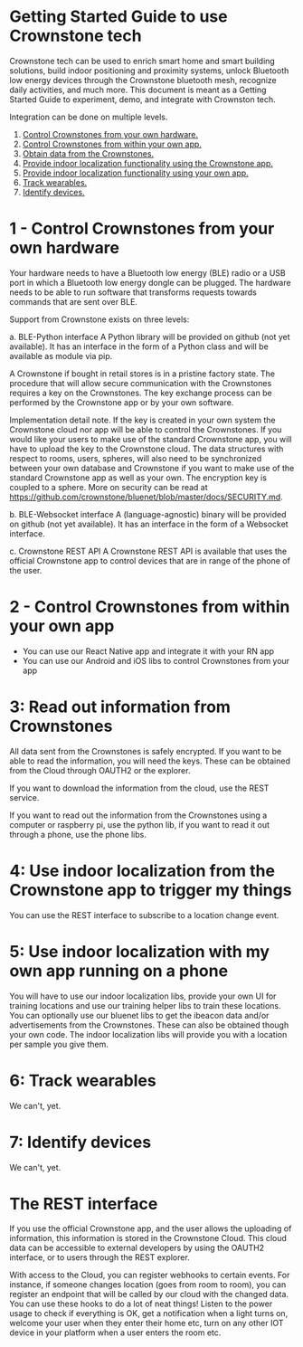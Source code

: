 Getting Started Guide to use Crownstone tech
===================

Crownstone tech can be used to enrich smart home and smart building solutions, build indoor positioning and proximity systems, unlock Bluetooth low energy devices through the Crownstone bluetooth mesh, recognize daily activities, and much more. This document is meant as a Getting Started Guide to experiment, demo, and integrate with Crownston tech.

Integration can be done on multiple levels.

1. [Control Crownstones from your own hardware.](#control_via_own_hardware)
2. [Control Crownstones from within your own app.](#control_via_own_app)
3. [Obtain data from the Crownstones.](#read)
4. [Provide indoor localization functionality using the Crownstone app.](#localization_via_rest)
5. [Provide indoor localization functionality using your own app.](#localization_via_own_app)
6. [Track wearables.](#track)
7. [Identify devices.](#device_identification)

1 -  <a name="control_via_own_hardware"></a>Control Crownstones from your own hardware
=================

Your hardware needs to have a Bluetooth low energy (BLE) radio or a USB port in which a Bluetooth low energy dongle can be plugged. The hardware needs to be able to run software that transforms requests towards commands that are sent over BLE. 

Support from Crownstone exists on three levels:

a. BLE-Python interface
A Python library will be provided on github (not yet available). It has an interface in the form of a Python class and will be available as module via pip. 

A Crownstone if bought in retail stores is in a pristine factory state. The procedure that will allow secure communication with the Crownstones requires a key on the Crownstones. The key exchange process can be performed by the Crownstone app or by your own software. 

Implementation detail note. If the key is created in your own system the Crownstone cloud nor app will be able to control the Crownstones. If you would like your users to make use of the standard Crownstone app, you will have to upload the key to the Crownstone cloud. The data structures with respect to rooms, users, spheres, will also need to be synchronized between your own database and Crownstone if you want to make use of the standard Crownstone app as well as your own. The encryption key is coupled to a sphere. More on security can be read at https://github.com/crownstone/bluenet/blob/master/docs/SECURITY.md.

b. BLE-Websocket interface
A (language-agnostic) binary will be provided on github (not yet available). It has an interface in the form of a Websocket interface.

c. Crownstone REST API
A Crownstone REST API is available that uses the official Crownstone app to control devices that are in range of the phone of the user. 

2 - <a name="control_via_own_app"></a>Control Crownstones from within your own app
=====

- You can use our React Native app and integrate it with your RN app
- You can use our Android and iOS libs to control Crownstones from your app


3: <a name="read"></a>Read out information from Crownstones
====

All data sent from the Crownstones is safely encrypted. If you want to be able to read the information, you will need the keys. These can be obtained from the Cloud through OAUTH2 or the explorer.

If you want to download the information from the cloud, use the REST service.

If you want to read out the information from the Crownstones using a computer or raspberry pi, use the python lib, if you want to read it out through a phone, use the phone libs.


4: <a name="localization_via_rest"></a>Use indoor localization from the Crownstone app to trigger my things 
======

You can use the REST interface to subscribe to a location change event.


5: <a name="localization_via_own_app"></a>Use indoor localization with my own app running on a phone 
=== 

You will have to use our indoor localization libs, provide your own UI for training locations and use our training helper libs to train these locations. You can optionally use our bluenet libs to get the ibeacon data and/or advertisements from the Crownstones. These can also be obtained though your own code. The indoor localization libs will provide you with a location per sample you give them.

6: <a name="track"></a>Track wearables
===
We can't, yet.

7: <a name="device_identification"></a>Identify devices
====
We can't, yet.


The REST interface
====================

If you use the official Crownstone app, and the user allows the uploading of information, this information is stored in the Crownstone Cloud. This cloud data can be accessible to external developers by using the OAUTH2 interface, or to users through the REST explorer.

With access to the Cloud, you can register webhooks to certain events. For instance, if someone changes location (goes from room to room), you can register an endpoint that will be called by our cloud with the changed data. You can use these hooks to do a lot of neat things! Listen to the power usage to check if everything is OK, get a notification when a light turns on, welcome your user when they enter their home etc, turn on any other IOT device in your platform when a user enters the room etc.
